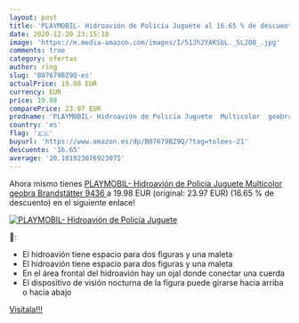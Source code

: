 ```yaml
---
layout: post
title: 'PLAYMOBIL- Hidroavión de Policía Juguete al 16.65 % de descuento'
date: 2020-12-20 23:15:18
image: 'https://m.media-amazon.com/images/I/51Jh2YAKSbL._SL200_.jpg'
comments: true
category: ofertas
author: ring
slug: 'B07679BZ9Q-es'
actualPrice: 19.98 EUR
currency: EUR
price: 19.98
comparePrice: 23.97 EUR
prodname: 'PLAYMOBIL- Hidroavión de Policía Juguete  Multicolor  geobra Brandstätter 9436 '
country: 'es'
flag: '🇪🇸'
buyurl: 'https://www.amazon.es/dp/B07679BZ9Q/?tag=tolees-21'
descuento: '16.65'
average: '20.101923076923075'
---
```


Ahora mismo tienes [PLAYMOBIL- Hidroavión de Policía Juguete  Multicolor  geobra Brandstätter 9436 ](https://www.amazon.es/dp/B07679BZ9Q/?tag=tolees-21) a 19.98 EUR (original: 23.97 EUR) (16.65 %  de descuento) en el siguiente enlace!

[![PLAYMOBIL- Hidroavión de Policía Juguete](https://m.media-amazon.com/images/I/51Jh2YAKSbL._SL200_.jpg)](https://www.amazon.es/dp/B07679BZ9Q/?tag=tolees-21)

🔎:

- El hidroavión tiene espacio para dos figuras y una maleta
- El hidroavión tiene espacio para dos figuras y una maleta
- En el área frontal del hidroavión hay un ojal donde conectar una cuerda
- El dispositivo de visión nocturna de la figura puede girarse hacia arriba o hacia abajo

[Visítala!!!](https://www.amazon.es/dp/B07679BZ9Q/?tag=tolees-21)
